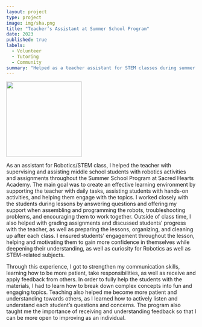 ```yaml
---
layout: project
type: project
image: img/sha.png
title: "Teacher’s Assistant at Summer School Program"
date: 2023
published: true
labels:
  - Volunteer
  - Tutoring
  - Community
summary: "Helped as a teacher assistant for STEM classes during summer school to teach 4-6th graders about robotics and science."
---
```

<img width="200px" class="rounded float-start pe-4" src="../img/IMG_5294.jpeg">

As an assistant for Robotics/STEM class, I helped the teacher with supervising and assisting middle school students with robotics activities and assignments throughout the Summer School Program at Sacred Hearts Academy. The main goal was to create an effective learning environment by supporting the teacher with daily tasks, assisting students with hands-on activities, and helping them engage with the topics. I worked closely with the students during lessons by answering questions and offering my support when assembling and programming the robots, troubleshooting problems, and encouraging them to work together. Outside of class time, I also helped with grading assignments and discussed students’ progress with the teacher, as well as preparing the lessons, organizing, and cleaning up after each class. I ensured students’ engagement throughout the lesson, helping and motivating them to gain more confidence in themselves while deepening their understanding, as well as curiosity for Robotics as well as STEM-related subjects. 
	
Through this experience, I got to strengthen my communication skills, learning how to be more patient, take responsibilities, as well as receive and apply feedback from others. In order to fully help the students with the materials, I had to learn how to break down complex concepts into fun and engaging topics. Teaching also helped me become more patient and understanding towards others, as I learned how to actively listen and understand each student’s questions and concerns. The program also taught me the importance of receiving and understanding feedback so that I can be more open to improving as an individual. 
